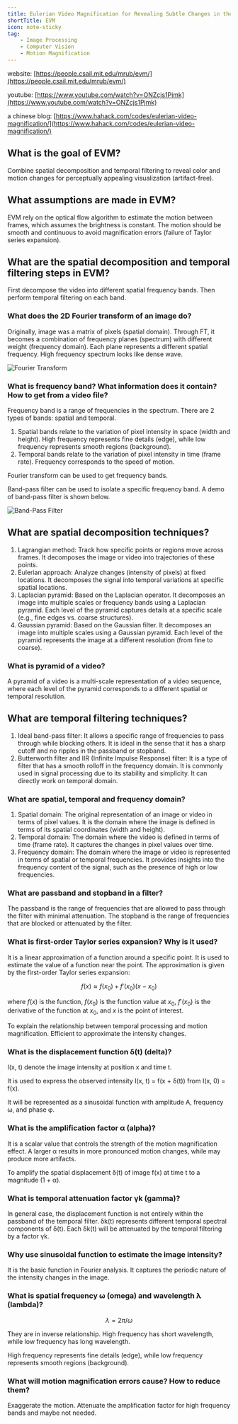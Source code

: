 ```yaml
---
title: Eulerian Video Magnification for Revealing Subtle Changes in the World
shortTitle: EVM
icon: note-sticky
tag:
    - Image Processing
    - Computer Vision
    - Motion Magnification
---
```


website: [https://people.csail.mit.edu/mrub/evm/](https://people.csail.mit.edu/mrub/evm/)

youtube: [https://www.youtube.com/watch?v=ONZcjs1Pjmk](https://www.youtube.com/watch?v=ONZcjs1Pjmk)

a chinese blog: [https://www.hahack.com/codes/eulerian-video-magnification/](https://www.hahack.com/codes/eulerian-video-magnification/)

## What is the goal of EVM?

Combine spatial decomposition and temporal filtering to reveal color and motion changes for perceptually appealing visualization (artifact-free).

## What assumptions are made in EVM?

EVM rely on the optical flow algorithm to estimate the motion between frames, which assumes the brightness is constant. The motion should be smooth and continuous to avoid magnification errors (failure of Taylor series expansion). 

## What are the spatial decomposition and temporal filtering steps in EVM?

First decompose the video into different spatial frequency bands. Then perform temporal filtering on each band.


### What does the 2D Fourier transform of an image do?

Originally, image was a matrix of pixels (spatial domain). Through FT, it becomes a combination of frequency planes (spectrum) with different weight (frequency domain). Each plane represents a different spatial frequency. High frequency spectrum looks like dense wave.

![Fourier Transform](/EVMFTdemo.png)

### What is frequency band? What information does it contain? How to get from a video file? 

Frequency band is a range of frequencies in the spectrum. There are 2 types of bands: spatial and temporal. 

1. Spatial bands relate to the variation of pixel intensity in space (width and height). High frequency represents fine details (edge), while low frequency represents smooth regions (background). 
2. Temporal bands relate to the variation of pixel intensity in time (frame rate). Frequency corresponds to the speed of motion. 

Fourier transform can be used to get frequency bands. 

Band-pass filter can be used to isolate a specific frequency band. A demo of band-pass filter is shown below.

![Band-Pass Filter](/EVMFilterdemo.png)

## What are spatial decomposition techniques?

1. Lagrangian method: Track how specific points or regions move across frames. It decomposes the image or video into trajectories of these points.
2. Eulerian approach: Analyze changes (intensity of pixels) at fixed locations. It decomposes the signal into temporal variations at specific spatial locations.
3. Laplacian pyramid: Based on the Laplacian operator. It decomposes an image into multiple scales or frequency bands using a Laplacian pyramid. Each level of the pyramid captures details at a specific scale (e.g., fine edges vs. coarse structures).
4. Gaussian pyramid: Based on the Gaussian filter. It decomposes an image into multiple scales using a Gaussian pyramid. Each level of the pyramid represents the image at a different resolution (from fine to coarse).

### What is pyramid of a video?

A pyramid of a video is a multi-scale representation of a video sequence, where each level of the pyramid corresponds to a different spatial or temporal resolution.

## What are temporal filtering techniques?

1. Ideal band-pass filter: It allows a specific range of frequencies to pass through while blocking others. It is ideal in the sense that it has a sharp cutoff and no ripples in the passband or stopband.
2. Butterworth filter and IIR (Infinite Impulse Response) filter: It is a type of filter that has a smooth rolloff in the frequency domain. It is commonly used in signal processing due to its stability and simplicity. It can directly work on temporal domain.

### What are spatial, temporal and frequency domain?

1. Spatial domain: The original representation of an image or video in terms of pixel values. It is the domain where the image is defined in terms of its spatial coordinates (width and height).
2. Temporal domain: The domain where the video is defined in terms of time (frame rate). It captures the changes in pixel values over time.
3. Frequency domain: The domain where the image or video is represented in terms of spatial or temporal frequencies. It provides insights into the frequency content of the signal, such as the presence of high or low frequencies.

### What are passband and stopband in a filter?

The passband is the range of frequencies that are allowed to pass through the filter with minimal attenuation. The stopband is the range of frequencies that are blocked or attenuated by the filter.

### What is first-order Taylor series expansion? Why is it used?

It is a linear approximation of a function around a specific point. It is used to estimate the value of a function near the point. The approximation is given by the first-order Taylor series expansion:

$$f(x) \approx f(x_0) + f'(x_0)(x - x_0)$$

where $f(x)$ is the function, $f(x_0)$ is the function value at $x_0$, $f'(x_0)$ is the derivative of the function at $x_0$, and $x$ is the point of interest.

To explain the relationship between temporal processing and motion magnification. Efficient to approximate the intensity changes.

### What is the displacement function δ(t) (delta)?

I(x, t) denote the image intensity at position x and time t.

It is used to express the observed intensity I(x, t) = f(x + δ(t)) from I(x, 0) = f(x).

It will be represented as a sinusoidal function with amplitude A, frequency ω, and phase φ.

### What is the amplification factor α (alpha)?

It is a scalar value that controls the strength of the motion magnification effect. A larger α results in more pronounced motion changes, while may produce more artifacts.

To amplify the spatial displacement δ(t) of image f(x) at time t to a magnitude (1 + α).

### What is temporal attenuation factor γk (gamma)?

In general case, the displacement function is not entirely within the passband of the temporal filter. δk(t) represents different temporal spectral components of δ(t). Each δk(t) will be attenuated by the temporal filtering by a factor γk.

### Why use sinusoidal function to estimate the image intensity?

It is the basic function in Fourier analysis. It captures the periodic nature of the intensity changes in the image.

### What is spatial frequency ω (omega) and wavelength λ (lambda)?

$$\lambda = 2\pi / \omega$$

They are in inverse relationship. High frequency has short wavelength, while low frequency has long wavelength.

High frequency represents fine details (edge), while low frequency represents smooth regions (background).

### What will motion magnification errors cause? How to reduce them?

Exaggerate the motion. Attenuate the amplification factor for high frequency bands and maybe not needed.